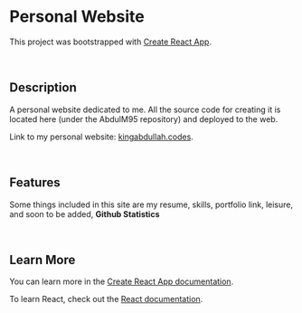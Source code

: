 # Personal Website

This project was bootstrapped with [Create React App](https://github.com/facebook/create-react-app).

<br />

## Description

A personal website dedicated to me. All the source code for creating it is located here (under the AbdulM95 repository) and deployed to the web. 

Link to my personal website: [kingabdullah.codes](https://kingabdullah.codes).

<br />

## Features

Some things included in this site are my resume, skills, portfolio link, leisure, and soon to be added, **Github Statistics**

<br />

## Learn More

You can learn more in the [Create React App documentation](https://facebook.github.io/create-react-app/docs/getting-started).

To learn React, check out the [React documentation](https://reactjs.org/).